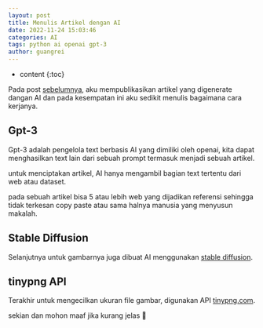 ```yaml
---
layout: post
title: Menulis Artikel dengan AI
date: 2022-11-24 15:03:46
categories: AI
tags: python ai openai gpt-3
author: guangrei
---
```


* content
{:toc}

Pada post [sebelumnya](/read/2022/11/24/hujan/), aku mempublikasikan artikel yang digenerate dangan AI dan pada kesempatan ini aku sedikit menulis bagaimana cara kerjanya.

## Gpt-3

Gpt-3 adalah pengelola text berbasis AI yang dimiliki oleh openai, kita dapat menghasilkan text lain dari sebuah prompt termasuk menjadi sebuah artikel.

untuk menciptakan artikel, AI hanya mengambil bagian text tertentu dari web atau dataset.

pada sebuah artikel bisa 5 atau lebih web yang dijadikan referensi sehingga tidak terkesan copy paste atau sama halnya manusia yang menyusun makalah.

## Stable Diffusion

Selanjutnya untuk gambarnya juga dibuat AI menggunakan [stable diffusion](https://github.com/CompVis/stable-diffusion).

## tinypng API

Terakhir untuk mengecilkan ukuran file gambar, digunakan API [tinypng.com](https://tinypng.com).

sekian dan mohon maaf jika kurang jelas 🙏
